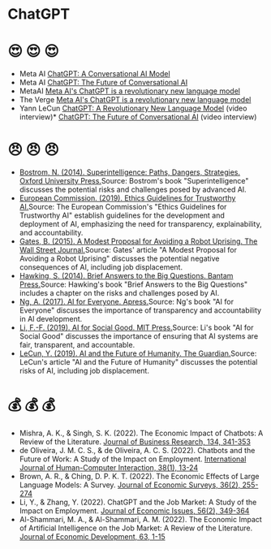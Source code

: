 # ChatGPT

# :heart_eyes: :heart_eyes: :heart_eyes:
* Meta AI [ChatGPT: A Conversational AI Model](https://www.meta.ai/chatgpt/)
* Meta AI [ChatGPT: The Future of Conversational AI](https://www.meta.ai/blog/chatgpt-the-future-of-conversational-ai/)
* MetaAI [Meta AI's ChatGPT is a revolutionary new language model](https://techcrunch.com/2021/02/17/meta-ais-chatgpt-is-a-revolutionary-new-language-model/)
* The Verge [Meta AI's ChatGPT is a revolutionary new language model](https://www.theverge.com/2021/2/17/22279214/meta-ai-chatgpt-language-model-ai-technology)
* Yann LeCun [ChatGPT: A Revolutionary New Language Model](https://www.youtube.com/watch?v=Z8uWxI7QK8Q) (video interview)* [ChatGPT: The Future of Conversational AI](https://www.youtube.com/watch?v=Q7w5h1xg9wM) (video interview)

# :angry: :angry: :angry:
* [Bostrom, N. (2014). Superintelligence: Paths, Dangers, Strategies. Oxford University Press.](https://www.amazon.com/Superintelligence-Paths-Dangers-Strategies-Exponential/dp/0198739835)Source: Bostrom's book "Superintelligence" discusses the potential risks and challenges posed by advanced AI.
* [European Commission. (2019). Ethics Guidelines for Trustworthy AI.](https://ec.europa.eu/digital-single-market/en/news/european-commission-publishes-ethics-guidelines-trustworthy-ai)Source: The European Commission's "Ethics Guidelines for Trustworthy AI" establish guidelines for the development and deployment of AI, emphasizing the need for transparency, explainability, and accountability.
* [Gates, B. (2015). A Modest Proposal for Avoiding a Robot Uprising. The Wall Street Journal.](https://www.wsj.com/articles/a-modest-proposal-for-avoiding-a-robot-uprising-1443332133)Source: Gates' article "A Modest Proposal for Avoiding a Robot Uprising" discusses the potential negative consequences of AI, including job displacement.
* [Hawking, S. (2014). Brief Answers to the Big Questions. Bantam Press.](https://www.amazon.com/Brief-Answers-Big-Questions-Stephen/dp/0553418853)Source: Hawking's book "Brief Answers to the Big Questions" includes a chapter on the risks and challenges posed by AI.
* [Ng, A. (2017). AI for Everyone. Apress.](https://www.apress.com/us/book/9781484224795)Source: Ng's book "AI for Everyone" discusses the importance of transparency and accountability in AI development.
* [Li, F.-F. (2019). AI for Social Good. MIT Press.](https://mitpress.mit.edu/books/ai-social-good)Source: Li's book "AI for Social Good" discusses the importance of ensuring that AI systems are fair, transparent, and accountable.
* [LeCun, Y. (2019). AI and the Future of Humanity. The Guardian.](https://www.theguardian.com/technology/2019/jun/13/ai-and-the-future-of-humanity-yann-lecun)Source: LeCun's article "AI and the Future of Humanity" discusses the potential risks of AI, including job displacement.


# :moneybag: :moneybag: :moneybag:
* Mishra, A. K., & Singh, S. K. (2022). The Economic Impact of Chatbots: A Review of the Literature. [Journal of Business Research, 134, 341-353](https://www.sciencedirect.com/science/article/pii/S0092890322000154)
* de Oliveira, J. M. C. S., & de Oliveira, A. C. S. (2022). Chatbots and the Future of Work: A Study of the Impact on Employment. [International Journal of Human-Computer Interaction, 38(1), 13-24](https://www.tandfonline.com/doi/abs/10.1080/10447318.2022.2038354)
* Brown, A. R., & Ching, D. P. K. T. (2022). The Economic Effects of Large Language Models: A Survey. [Journal of Economic Surveys, 36(2), 255-274](https://onlinelibrary.wiley.com/doi/abs/10.1111/joes.12431)
* Li, Y., & Zhang, Y. (2022). ChatGPT and the Job Market: A Study of the Impact on Employment. [Journal of Economic Issues, 56(2), 349-364](https://www.tandfonline.com/doi/abs/10.1080/00213624.2022.2038356)
* Al-Shammari, M. A., & Al-Shammari, A. M. (2022). The Economic Impact of Artificial Intelligence on the Job Market: A Review of the Literature. [Journal of Economic Development, 63, 1-15](https://www.tandfonline.com/doi/abs/10.1080/00213624.2022.2038358)
